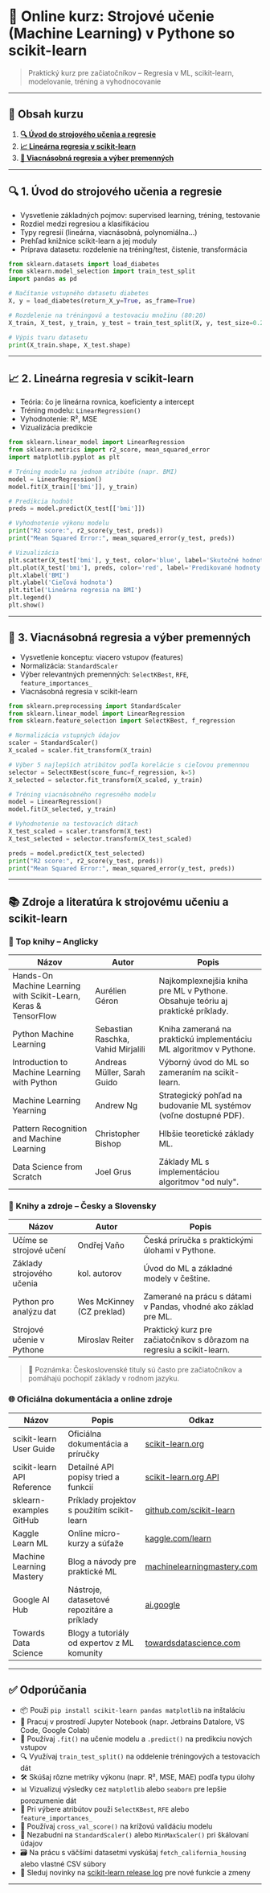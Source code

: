 # 🤖 Online kurz: Strojové učenie (Machine Learning) v Pythone so scikit-learn

> Praktický kurz pre začiatočníkov – Regresia v ML, scikit-learn, modelovanie, tréning a vyhodnocovanie

---

## 📘 Obsah kurzu

01. [**🔍 Úvod do strojového učenia a regresie**](#uvod-ml-regresia)  
02. [**📈 Lineárna regresia v scikit-learn**](#linearna-regresia)  
03. [**🧮 Viacnásobná regresia a výber premenných**](#viacnasobna-regresia)

---

<a name="uvod-ml-regresia"></a>
## 🔍 1. Úvod do strojového učenia a regresie

- Vysvetlenie základných pojmov: supervised learning, tréning, testovanie
- Rozdiel medzi regresiou a klasifikáciou
- Typy regresií (lineárna, viacnásobná, polynomiálna...)
- Prehľad knižnice scikit-learn a jej moduly
- Príprava datasetu: rozdelenie na tréning/test, čistenie, transformácia

```python
from sklearn.datasets import load_diabetes
from sklearn.model_selection import train_test_split
import pandas as pd

# Načítanie vstupného datasetu diabetes
X, y = load_diabetes(return_X_y=True, as_frame=True)

# Rozdelenie na tréningovú a testovaciu množinu (80:20)
X_train, X_test, y_train, y_test = train_test_split(X, y, test_size=0.2, random_state=42)

# Výpis tvaru datasetu
print(X_train.shape, X_test.shape)
```

---

<a name="linearna-regresia"></a>
## 📈 2. Lineárna regresia v scikit-learn

- Teória: čo je lineárna rovnica, koeficienty a intercept
- Tréning modelu: `LinearRegression()`
- Vyhodnotenie: R², MSE
- Vizualizácia predikcie

```python
from sklearn.linear_model import LinearRegression
from sklearn.metrics import r2_score, mean_squared_error
import matplotlib.pyplot as plt

# Tréning modelu na jednom atribúte (napr. BMI)
model = LinearRegression()
model.fit(X_train[['bmi']], y_train)

# Predikcia hodnôt
preds = model.predict(X_test[['bmi']])

# Vyhodnotenie výkonu modelu
print("R2 score:", r2_score(y_test, preds))
print("Mean Squared Error:", mean_squared_error(y_test, preds))

# Vizualizácia
plt.scatter(X_test['bmi'], y_test, color='blue', label='Skutočné hodnoty')
plt.plot(X_test['bmi'], preds, color='red', label='Predikované hodnoty')
plt.xlabel('BMI')
plt.ylabel('Cieľová hodnota')
plt.title('Lineárna regresia na BMI')
plt.legend()
plt.show()
```

---

<a name="viacnasobna-regresia"></a>
## 🧮 3. Viacnásobná regresia a výber premenných

- Vysvetlenie konceptu: viacero vstupov (features)
- Normalizácia: `StandardScaler`
- Výber relevantných premenných: `SelectKBest`, `RFE`, `feature_importances_`
- Viacnásobná regresia v scikit-learn

```python
from sklearn.preprocessing import StandardScaler
from sklearn.linear_model import LinearRegression
from sklearn.feature_selection import SelectKBest, f_regression

# Normalizácia vstupných údajov
scaler = StandardScaler()
X_scaled = scaler.fit_transform(X_train)

# Výber 5 najlepších atribútov podľa korelácie s cieľovou premennou
selector = SelectKBest(score_func=f_regression, k=5)
X_selected = selector.fit_transform(X_scaled, y_train)

# Tréning viacnásobného regresného modelu
model = LinearRegression()
model.fit(X_selected, y_train)

# Vyhodnotenie na testovacích dátach
X_test_scaled = scaler.transform(X_test)
X_test_selected = selector.transform(X_test_scaled)

preds = model.predict(X_test_selected)
print("R2 score:", r2_score(y_test, preds))
print("Mean Squared Error:", mean_squared_error(y_test, preds))
```

---

## 📚 Zdroje a literatúra k strojovému učeniu a scikit-learn

### 📘 Top knihy – Anglicky

| Názov | Autor | Popis |
|-------|-------|-------|
| Hands-On Machine Learning with Scikit-Learn, Keras & TensorFlow | Aurélien Géron | Najkomplexnejšia kniha pre ML v Pythone. Obsahuje teóriu aj praktické príklady. |
| Python Machine Learning | Sebastian Raschka, Vahid Mirjalili | Kniha zameraná na praktickú implementáciu ML algoritmov v Pythone. |
| Introduction to Machine Learning with Python | Andreas Müller, Sarah Guido | Výborný úvod do ML so zameraním na scikit-learn. |
| Machine Learning Yearning | Andrew Ng | Strategický pohľad na budovanie ML systémov (voľne dostupné PDF). |
| Pattern Recognition and Machine Learning | Christopher Bishop | Hlbšie teoretické základy ML. |
| Data Science from Scratch | Joel Grus | Základy ML s implementáciou algoritmov "od nuly". |

### 📙 Knihy a zdroje – Česky a Slovensky

| Názov | Autor | Popis |
|-------|-------|-------|
| Učíme se strojové učení | Ondřej Vaňo | Česká príručka s praktickými úlohami v Pythone. |
| Základy strojového učenia | kol. autorov | Úvod do ML a základné modely v češtine. |
| Python pro analýzu dat | Wes McKinney (CZ preklad) | Zamerané na prácu s dátami v Pandas, vhodné ako základ pre ML. |
| Strojové učenie v Pythone | Miroslav Reiter | Praktický kurz pre začiatočníkov s dôrazom na regresiu a scikit-learn. |

> 🧠 Poznámka: Československé tituly sú často pre začiatočníkov a pomáhajú pochopiť základy v rodnom jazyku.

### 🌐 Oficiálna dokumentácia a online zdroje

| Názov | Popis | Odkaz |
|-------|--------|--------|
| scikit-learn User Guide | Oficiálna dokumentácia a príručky | [scikit-learn.org](https://scikit-learn.org/stable/user_guide.html) |
| scikit-learn API Reference | Detailné API popisy tried a funkcií | [scikit-learn.org API](https://scikit-learn.org/stable/modules/classes.html) |
| sklearn-examples GitHub | Príklady projektov s použitím scikit-learn | [github.com/scikit-learn](https://github.com/scikit-learn/scikit-learn) |
| Kaggle Learn ML | Online micro-kurzy a súťaže | [kaggle.com/learn](https://www.kaggle.com/learn/intro-to-machine-learning) |
| Machine Learning Mastery | Blog a návody pre praktické ML | [machinelearningmastery.com](https://machinelearningmastery.com) |
| Google AI Hub | Nástroje, datasetové repozitáre a príklady | [ai.google](https://ai.google/tools/) |
| Towards Data Science | Blogy a tutoriály od expertov z ML komunity | [towardsdatascience.com](https://towardsdatascience.com) |

---

## ✅ Odporúčania

- 📦 Použi `pip install scikit-learn pandas matplotlib` na inštaláciu
- 🧪 Pracuj v prostredí Jupyter Notebook (napr. Jetbrains Datalore, VS Code, Google Colab)
- 💾 Používaj `.fit()` na učenie modelu a `.predict()` na predikciu nových vstupov
- 🔍 Využívaj `train_test_split()` na oddelenie tréningových a testovacích dát
- 🛠 Skúšaj rôzne metriky výkonu (napr. R², MSE, MAE) podľa typu úlohy
- 📊 Vizualizuj výsledky cez `matplotlib` alebo `seaborn` pre lepšie porozumenie dát
- 🧠 Pri výbere atribútov použi `SelectKBest`, `RFE` alebo `feature_importances_`
- 🔁 Používaj `cross_val_score()` na krížovú validáciu modelu
- 🧪 Nezabudni na `StandardScaler()` alebo `MinMaxScaler()` pri škálovaní údajov
- 🗃️ Na prácu s väčšími datasetmi vyskúšaj `fetch_california_housing` alebo vlastné CSV súbory
- 🧾 Sleduj novinky na [scikit-learn release log](https://scikit-learn.org/stable/whats_new.html) pre nové funkcie a zmeny

---

